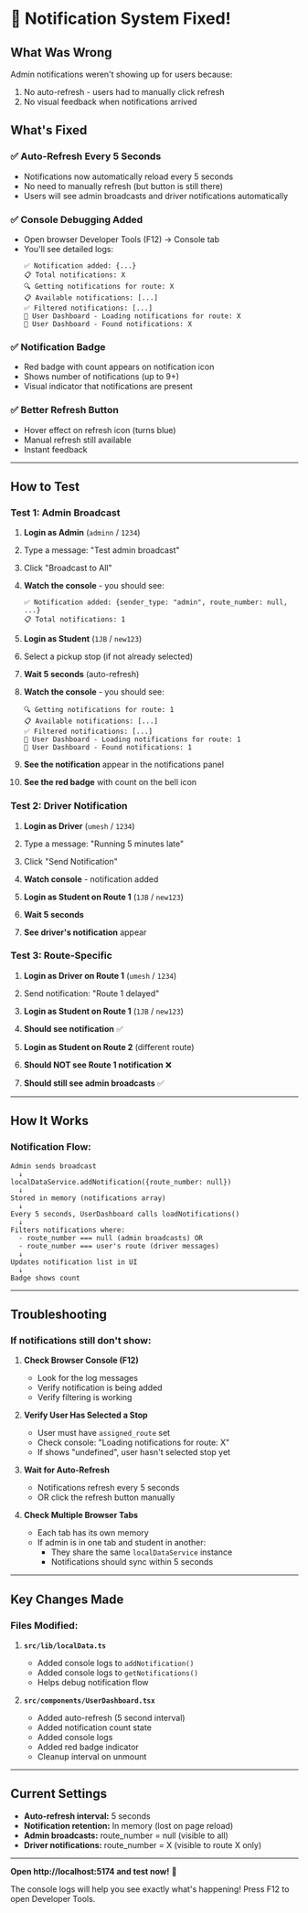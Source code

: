# 🔔 Notification System Fixed!

## What Was Wrong
Admin notifications weren't showing up for users because:
1. No auto-refresh - users had to manually click refresh
2. No visual feedback when notifications arrived

## What's Fixed

### ✅ **Auto-Refresh Every 5 Seconds**
- Notifications now automatically reload every 5 seconds
- No need to manually refresh (but button is still there)
- Users will see admin broadcasts and driver notifications automatically

### ✅ **Console Debugging Added**
- Open browser Developer Tools (F12) → Console tab
- You'll see detailed logs:
  ```
  ✅ Notification added: {...}
  📋 Total notifications: X
  🔍 Getting notifications for route: X
  📋 Available notifications: [...]
  ✅ Filtered notifications: [...]
  📱 User Dashboard - Loading notifications for route: X
  📱 User Dashboard - Found notifications: X
  ```

### ✅ **Notification Badge**
- Red badge with count appears on notification icon
- Shows number of notifications (up to 9+)
- Visual indicator that notifications are present

### ✅ **Better Refresh Button**
- Hover effect on refresh icon (turns blue)
- Manual refresh still available
- Instant feedback

---

## How to Test

### Test 1: Admin Broadcast
1. **Login as Admin** (`adminn` / `1234`)
2. Type a message: "Test admin broadcast"
3. Click "Broadcast to All"
4. **Watch the console** - you should see:
   ```
   ✅ Notification added: {sender_type: "admin", route_number: null, ...}
   📋 Total notifications: 1
   ```

5. **Login as Student** (`1JB` / `new123`)
6. Select a pickup stop (if not already selected)
7. **Wait 5 seconds** (auto-refresh)
8. **Watch the console** - you should see:
   ```
   🔍 Getting notifications for route: 1
   📋 Available notifications: [...]
   ✅ Filtered notifications: [...]
   📱 User Dashboard - Loading notifications for route: 1
   📱 User Dashboard - Found notifications: 1
   ```

9. **See the notification** appear in the notifications panel
10. **See the red badge** with count on the bell icon

### Test 2: Driver Notification
1. **Login as Driver** (`umesh` / `1234`)
2. Type a message: "Running 5 minutes late"
3. Click "Send Notification"
4. **Watch console** - notification added

5. **Login as Student on Route 1** (`1JB` / `new123`)
6. **Wait 5 seconds**
7. **See driver's notification** appear

### Test 3: Route-Specific
1. **Login as Driver on Route 1** (`umesh` / `1234`)
2. Send notification: "Route 1 delayed"

3. **Login as Student on Route 1** (`1JB` / `new123`)
4. **Should see notification** ✅

5. **Login as Student on Route 2** (different route)
6. **Should NOT see Route 1 notification** ❌
7. **Should still see admin broadcasts** ✅

---

## How It Works

### Notification Flow:
```
Admin sends broadcast
  ↓
localDataService.addNotification({route_number: null})
  ↓
Stored in memory (notifications array)
  ↓
Every 5 seconds, UserDashboard calls loadNotifications()
  ↓
Filters notifications where:
  - route_number === null (admin broadcasts) OR
  - route_number === user's route (driver messages)
  ↓
Updates notification list in UI
  ↓
Badge shows count
```

---

## Troubleshooting

### If notifications still don't show:

1. **Check Browser Console (F12)**
   - Look for the log messages
   - Verify notification is being added
   - Verify filtering is working

2. **Verify User Has Selected a Stop**
   - User must have `assigned_route` set
   - Check console: "Loading notifications for route: X"
   - If shows "undefined", user hasn't selected stop yet

3. **Wait for Auto-Refresh**
   - Notifications refresh every 5 seconds
   - OR click the refresh button manually

4. **Check Multiple Browser Tabs**
   - Each tab has its own memory
   - If admin is in one tab and student in another:
     - They share the same `localDataService` instance
     - Notifications should sync within 5 seconds

---

## Key Changes Made

### Files Modified:

1. **`src/lib/localData.ts`**
   - Added console logs to `addNotification()`
   - Added console logs to `getNotifications()`
   - Helps debug notification flow

2. **`src/components/UserDashboard.tsx`**
   - Added auto-refresh (5 second interval)
   - Added notification count state
   - Added console logs
   - Added red badge indicator
   - Cleanup interval on unmount

---

## Current Settings

- **Auto-refresh interval:** 5 seconds
- **Notification retention:** In memory (lost on page reload)
- **Admin broadcasts:** route_number = null (visible to all)
- **Driver notifications:** route_number = X (visible to route X only)

---

**Open http://localhost:5174 and test now!** 🚀

The console logs will help you see exactly what's happening! Press F12 to open Developer Tools.

